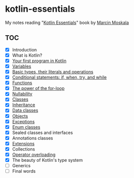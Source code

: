 # kotlin-essentials

My notes reading "[Kotlin Essentials][book]" book by [Marcin Moskala][marcin]

## TOC

* [x] Introduction
* [x] What is Kotlin?
* [x] [Your first program in Kotlin](src/main/kotlin/ch03)
* [x] [Variables](src/main/kotlin/ch04)
* [x] [Basic types, their literals and operations](src/main/kotlin/ch05)
* [x] [Conditional statements: if, when, try, and while](src/main/kotlin/ch06)
* [x] [Functions](src/main/kotlin/ch07)
* [x] [The power of the for-loop](src/main/kotlin/ch08)
* [x] [Nullability](src/main/kotlin/ch09)
* [x] [Classes](src/main/kotlin/ch10)
* [x] [Inheritance](src/main/kotlin/ch11)
* [x] [Data classes](src/main/kotlin/ch12)
* [x] [Objects](src/main/kotlin/ch13)
* [x] [Exceptions](src/main/kotlin/ch14)
* [x] [Enum classes](src/main/kotlin/ch15)
* [x] Sealed classes and interfaces
* [x] Annotations classes
* [x] [Extensions](src/main/kotlin/ch18)
* [x] Collections
* [x] [Operator overloading](src/main/kotlin/ch20)
* [x] The beauty of Kotlin's type system
* [ ] Generics
* [ ] Final words

[book]: https://www.goodreads.com/book/show/83171300-kotlin-essentials
[marcin]: https://www.linkedin.com/in/marcin-moskala/
